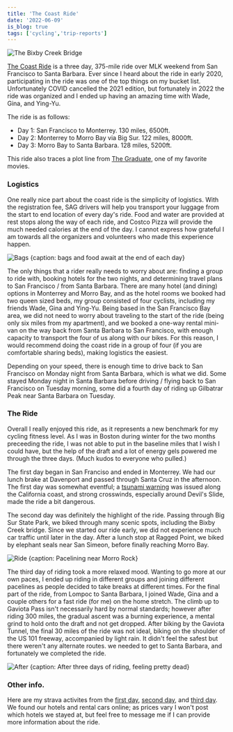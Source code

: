 ```yaml
---
title: 'The Coast Ride'
date: '2022-06-09'
is_blog: true
tags: ['cycling','trip-reports']
---
```


![The Bixby Creek Bridge](https://lh3.googleusercontent.com/pw/AM-JKLV-kRHP8fBGawbV-9wLqplgDr0Ixk80bJ2pnA122A86D8SlTyw2iWFZhEEuRUHuDroiWbnQMVp6tVArs2jgOYDg2TC9HqhhCAg_sf10aedl4IeqrFPm9-jWPqVNDVd-GlJs02FRv41PILxxtOak0dZ5mQ=w1472-h981-no)

[The Coast Ride](https://www.thecoastride.org/) is a three day, 375-mile ride over MLK weekend from San Francisco to Santa Barbara. Ever since I heard about the ride in early 2020, participating in the ride was one of the top things on my bucket list. Unfortunately COVID cancelled the 2021 edition, but fortunately in 2022 the ride was organized and I ended up having an amazing time with Wade, Gina, and Ying-Yu.

The ride is as follows:
- Day 1: San Francisco to Monterrey. 130 miles, 6500ft.
- Day 2: Monterrey to Morro Bay via Big Sur. 122 miles, 8000ft.
- Day 3: Morro Bay to Santa Barbara. 128 miles, 5200ft.

This ride also traces a plot line from [The Graduate](https://en.wikipedia.org/wiki/The_Graduate), one of my favorite movies.

### Logistics

One really nice part about the coast ride is the simplicity of logistics.
With the registration fee, SAG drivers will help you transport your luggage from the start to end location of every day's ride.
Food and water are provided at rest stops along the way of each ride, and Costco Pizza will provide the much needed calories at the end of the day.
I cannot express how grateful I am towards all the organizers and volunteers who made this experience happen.

![Bags {caption: bags and food await at the end of each day}](https://lh3.googleusercontent.com/pw/AM-JKLWpEI7qPvAnY63fryreU2FYqu8untjYTsIvHXDHxP74xtKCdLsk8X5TQv7u00CTNeuVrveGTL3TKwYmHCrCFFPig1PJJpN1FpJHf6F6zBeRX6LQobCjngYMo_wXxPwUEb-pPi84wACrj7gI_U1h0_4b=w1307-h981-no)

The only things that a rider really needs to worry about are: finding a group to ride with, booking hotels for the two nights, and determining travel plans to San Francisco / from Santa Barbara.
There are many hotel (and dining) options in Monterrey and Morro Bay, and as the hotel rooms we booked had two queen sized beds, my group consisted of four cyclists, including my friends Wade, Gina and Ying-Yu.
Being based in the San Francisco Bay area, we did not need to worry about traveling to the start of the ride (being only six miles from my apartment), and we booked a one-way rental mini-van on the way back from Santa Barbara to San Francisco, with enough capacity to transport the four of us along with our bikes.
For this reason, I would recommend doing the coast ride in a group of four (if you are comfortable sharing beds), making logistics the easiest.

Depending on your speed, there is enough time to drive back to San Francisco on Monday night from Santa Barbara, which is what we did. Some stayed Monday night in Santa Barbara before driving / flying back to San Francisco on Tuesday morning, some did a fourth day of riding up Gilbatrar Peak near Santa Barbara on Tuesday.

### The Ride

Overall I really enjoyed this ride, as it represents a new benchmark for my cycling fitness level.
As I was in Boston  during winter for the two months preceeding the ride, I was not able to put in the baseline miles that I wish I could have, but the help of the draft and a lot of energy gels powered me through the three days. (Much kudos to everyone who pulled.)

The first day began in San Franciso and ended in Monterrey. We had our lunch brake at Davenport and passed through Santa Cruz in the afternoon. The first day was somewhat eventful; a [tsunami warning](https://en.wikipedia.org/wiki/2022_Hunga_Tonga%E2%80%93Hunga_Ha'apai_eruption_and_tsunami) was issued along the California coast, and strong crosswinds, especially around Devil's Slide, made the ride a bit dangerous.

The second day was definitely the highlight of the ride. Passing through Big Sur State Park, we biked through many scenic spots, including the Bixby Creek bridge.
Since we started our ride early, we did not experience much car traffic until later in the day. After a lunch stop at Ragged Point, we biked by elephant seals near San Simeon, before finally reaching Morro Bay.

![Ride {caption: Pacelining near Morro Rock}](https://lh3.googleusercontent.com/pw/AM-JKLWHIG1uEN_uY8AWk7ml-BHoHG0GWNujLD4ppb7SOHMD8nBOrFIS4QRLOZd2Oe8oy7_2kV0eTgmnVNgMl6gVOXjhWnF-kI9t6b7ezB-ZTRGwyuG7cknymw5LzGsOdYSMZYc7YDK83hrGLPR9bQNVv8XCFg=w1307-h981-no)

The third day of riding took a more relaxed mood. Wanting to go more at our own paces, I ended up riding in different groups and joining different pacelines as people decided to take breaks at different times.
For the final part of the ride, from Lompoc to Santa Barbara, I joined Wade, Gina and a couple others for a fast ride (for me) on the home stretch.
The climb up to Gaviota Pass isn't necessarily hard by normal standards; however after riding 300 miles, the gradual ascent was a burning experience, a mental grind to hold onto the draft and not get dropped.
After biking by the Gaviota Tunnel, the final 30 miles of the ride was not ideal, biking on the shoulder of the US 101 freeway, accompanied by light rain.
It didn't feel the safest but there weren't any alternate routes. we needed to get to Santa Barbara, and fortunately we completed the ride.

![After {caption: After three days of riding, feeling pretty dead}](https://lh3.googleusercontent.com/pw/AM-JKLUSEkUDYxgtK4mI7qx4zXPE797w00I1t_JCHRClUPpy-32wSWmEN_EOZrVfwZJpsivcuKPjLkFMlBtjWFAf6jrSv69MZCi4I3d04pXd6twl4ppfXUPttUUQePExeJy0Vukba7ahr1SRy7w7CxaE9FcL=w736-h981-no)


### Other info.

Here are my strava activites from the [first day](https://www.strava.com/activities/6530083722), [second day](https://www.strava.com/activities/6535905314), and [third day](https://www.strava.com/activities/6540755937).
We found our hotels and rental cars online; as prices vary I won't post which hotels we stayed at, but feel free to message me if I can provide more information about the ride.

